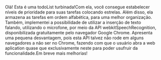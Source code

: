Olá! Esta é uma todoList turbinada!Com ela, você consegue estabelecer níveis de prioridade para suas tarefas colocando estrelas. Além disso, ela armazena as tarefas em ordem alfabética, para uma melhor organização. Também, implementei a possibilidade de utilizar a inserção de texto falando, utilizando o microfone, por meio da API webkitSpeechRecognition, disponibilizada gratuitamente pelo navegador Google Chrome. Apresenta uma pequena desvantagem, pois esta API talvez não rode em alguns navegadores a não ser no Chrome, fazendo com que o usuário abra a web aplication quase que exclusivamente neste para poder usufruir da funcionalidade.Em breve mais melhorias!
